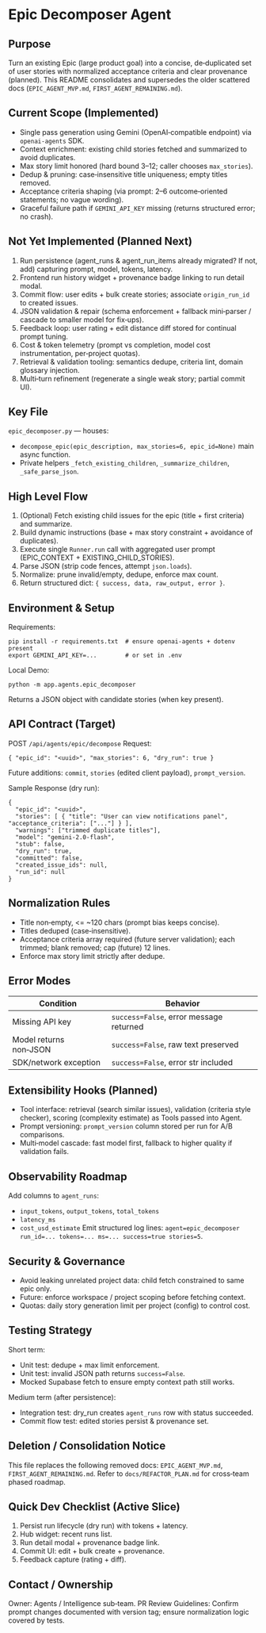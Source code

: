 Epic Decomposer Agent
======================

Purpose
-------
Turn an existing Epic (large product goal) into a concise, de‑duplicated set of user stories with normalized acceptance criteria and clear provenance (planned). This README consolidates and supersedes the older scattered docs (`EPIC_AGENT_MVP.md`, `FIRST_AGENT_REMAINING.md`).

Current Scope (Implemented)
--------------------------
- Single pass generation using Gemini (OpenAI‑compatible endpoint) via `openai-agents` SDK.
- Context enrichment: existing child stories fetched and summarized to avoid duplicates.
- Max story limit honored (hard bound 3–12; caller chooses `max_stories`).
- Dedup & pruning: case‑insensitive title uniqueness; empty titles removed.
- Acceptance criteria shaping (via prompt: 2–6 outcome‑oriented statements; no vague wording).
- Graceful failure path if `GEMINI_API_KEY` missing (returns structured error; no crash).

Not Yet Implemented (Planned Next)
----------------------------------
1. Run persistence (agent_runs & agent_run_items already migrated? If not, add) capturing prompt, model, tokens, latency.
2. Frontend run history widget + provenance badge linking to run detail modal.
3. Commit flow: user edits + bulk create stories; associate `origin_run_id` to created issues.
4. JSON validation & repair (schema enforcement + fallback mini‑parser / cascade to smaller model for fix‑ups).
5. Feedback loop: user rating + edit distance diff stored for continual prompt tuning.
6. Cost & token telemetry (prompt vs completion, model cost instrumentation, per‑project quotas).
7. Retrieval & validation tooling: semantics dedupe, criteria lint, domain glossary injection.
8. Multi‑turn refinement (regenerate a single weak story; partial commit UI).

Key File
--------
`epic_decomposer.py` — houses:
- `decompose_epic(epic_description, max_stories=6, epic_id=None)` main async function.
- Private helpers `_fetch_existing_children`, `_summarize_children`, `_safe_parse_json`.

High Level Flow
---------------
1. (Optional) Fetch existing child issues for the epic (title + first criteria) and summarize.
2. Build dynamic instructions (base + max story constraint + avoidance of duplicates).
3. Execute single `Runner.run` call with aggregated user prompt (EPIC_CONTEXT + EXISTING_CHILD_STORIES).
4. Parse JSON (strip code fences, attempt `json.loads`).
5. Normalize: prune invalid/empty, dedupe, enforce max count.
6. Return structured dict: `{ success, data, raw_output, error }`.

Environment & Setup
-------------------
Requirements:
```
pip install -r requirements.txt  # ensure openai-agents + dotenv present
export GEMINI_API_KEY=...        # or set in .env
```
Local Demo:
```
python -m app.agents.epic_decomposer
```
Returns a JSON object with candidate stories (when key present).

API Contract (Target)
---------------------
POST `/api/agents/epic/decompose`
Request:
```
{ "epic_id": "<uuid>", "max_stories": 6, "dry_run": true }
```
Future additions: `commit`, `stories` (edited client payload), `prompt_version`.

Sample Response (dry run):
```
{
  "epic_id": "<uuid>",
  "stories": [ { "title": "User can view notifications panel", "acceptance_criteria": ["..."] } ],
  "warnings": ["trimmed duplicate titles"],
  "model": "gemini-2.0-flash",
  "stub": false,
  "dry_run": true,
  "committed": false,
  "created_issue_ids": null,
  "run_id": null
}
```

Normalization Rules
-------------------
- Title non‑empty, <= ~120 chars (prompt bias keeps concise).
- Titles deduped (case‑insensitive).
- Acceptance criteria array required (future server validation); each trimmed; blank removed; cap (future) 12 lines.
- Enforce max story limit strictly after dedupe.

Error Modes
-----------
| Condition | Behavior |
|-----------|----------|
| Missing API key | `success=False`, error message returned |
| Model returns non‑JSON | `success=False`, raw text preserved |
| SDK/network exception | `success=False`, error str included |

Extensibility Hooks (Planned)
-----------------------------
- Tool interface: retrieval (search similar issues), validation (criteria style checker), scoring (complexity estimate) as Tools passed into Agent.
- Prompt versioning: `prompt_version` column stored per run for A/B comparisons.
- Multi‑model cascade: fast model first, fallback to higher quality if validation fails.

Observability Roadmap
---------------------
Add columns to `agent_runs`:
- `input_tokens`, `output_tokens`, `total_tokens`
- `latency_ms`
- `cost_usd_estimate`
Emit structured log lines: `agent=epic_decomposer run_id=... tokens=... ms=... success=true stories=5`.

Security & Governance
---------------------
- Avoid leaking unrelated project data: child fetch constrained to same epic only.
- Future: enforce workspace / project scoping before fetching context.
- Quotas: daily story generation limit per project (config) to control cost.

Testing Strategy
----------------
Short term:
- Unit test: dedupe + max limit enforcement.
- Unit test: invalid JSON path returns `success=False`.
- Mocked Supabase fetch to ensure empty context path still works.

Medium term (after persistence):
- Integration test: dry_run creates `agent_runs` row with status succeeded.
- Commit flow test: edited stories persist & provenance set.

Deletion / Consolidation Notice
-------------------------------
This file replaces the following removed docs: `EPIC_AGENT_MVP.md`, `FIRST_AGENT_REMAINING.md`.
Refer to `docs/REFACTOR_PLAN.md` for cross‑team phased roadmap.

Quick Dev Checklist (Active Slice)
----------------------------------
1. Persist run lifecycle (dry run) with tokens + latency.
2. Hub widget: recent runs list.
3. Run detail modal + provenance badge link.
4. Commit UI: edit + bulk create + provenance.
5. Feedback capture (rating + diff).

Contact / Ownership
-------------------
Owner: Agents / Intelligence sub‑team.
PR Review Guidelines: Confirm prompt changes documented with version tag; ensure normalization logic covered by tests.
